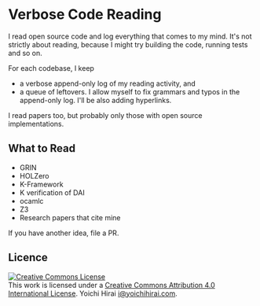 # Verbose Code Reading

I read open source code and log everything that comes to my mind.  It's not strictly about reading, because I might try building the code, running tests and so on.

For each codebase, I keep
* a verbose append-only log of my reading activity, and
* a queue of leftovers.
I allow myself to fix grammars and typos in the append-only log. I'll be also adding hyperlinks.

I read papers too, but probably only those with open source implementations.

## What to Read

* GRIN
* HOLZero
* K-Framework
* K verification of DAI
* ocamlc
* Z3
* Research papers that cite mine

If you have another idea, file a PR.

## Licence

<a rel="license" href="http://creativecommons.org/licenses/by/4.0/"><img alt="Creative Commons License" style="border-width:0" src="https://i.creativecommons.org/l/by/4.0/88x31.png" /></a><br />This work is licensed under a <a rel="license" href="http://creativecommons.org/licenses/by/4.0/">Creative Commons Attribution 4.0 International License</a>.  Yoichi Hirai <i@yoichihirai.com>.
